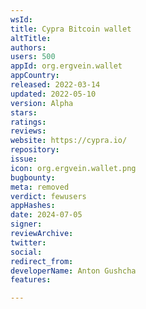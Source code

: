 ```yaml
---
wsId: 
title: Cypra Bitcoin wallet
altTitle: 
authors: 
users: 500
appId: org.ergvein.wallet
appCountry: 
released: 2022-03-14
updated: 2022-05-10
version: Alpha
stars: 
ratings: 
reviews: 
website: https://cypra.io/
repository: 
issue: 
icon: org.ergvein.wallet.png
bugbounty: 
meta: removed
verdict: fewusers
appHashes: 
date: 2024-07-05
signer: 
reviewArchive: 
twitter: 
social: 
redirect_from: 
developerName: Anton Gushcha
features: 

---
```


